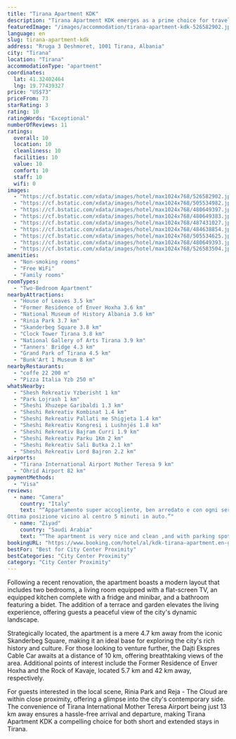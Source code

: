 ```yaml
---
title: "Tirana Apartment KDK"
description: "Tirana Apartment KDK emerges as a prime choice for travelers seeking a blend of comfort and convenience in Albania's vibrant capital."
featuredImage: "/images/accommodation/tirana-apartment-kdk-526582902.jpg"
language: en
slug: tirana-apartment-kdk
address: "Rruga 3 Deshmoret, 1001 Tirana, Albania"
city: "Tirana"
location: "Tirana"
accommodationType: "apartment"
coordinates:
  lat: 41.32402464
  lng: 19.77439327
price: "US$73"
priceFrom: 73
starRating: 3
rating: 10
ratingWords: "Exceptional"
numberOfReviews: 11
ratings:
  overall: 10
  location: 10
  cleanliness: 10
  facilities: 10
  value: 10
  comfort: 10
  staff: 10
  wifi: 0
images:
  - "https://cf.bstatic.com/xdata/images/hotel/max1024x768/526582902.jpg?k=175643c17cd19ff124857c0289320cfa4126ec423f69a958d26bdb0bba5359d5&o=&hp=1"
  - "https://cf.bstatic.com/xdata/images/hotel/max1024x768/505534982.jpg?k=24cd105e88a4e7e216fb7db413c29bea9339a4525feee9151676ce505a570f4f&o=&hp=1"
  - "https://cf.bstatic.com/xdata/images/hotel/max1024x768/480649397.jpg?k=40b57dad5a5a6220462239654a82ecfcaea009bf594d076307b7ed6ba9d41aff&o=&hp=1"
  - "https://cf.bstatic.com/xdata/images/hotel/max1024x768/480649383.jpg?k=fa94cdbf5b4d6aab97bed89fb0ab7afba0adbe05ce073a953dc071aa9e661456&o=&hp=1"
  - "https://cf.bstatic.com/xdata/images/hotel/max1024x768/487431027.jpg?k=4503e2c080c62a35d4dd63be1f1d15778bdcddb7e54be136cd1742c57ceb98ec&o=&hp=1"
  - "https://cf.bstatic.com/xdata/images/hotel/max1024x768/484638854.jpg?k=caf60de052aef1c053d8fffc95c02f6755dbbc7a71328986649fae81eeb869f0&o=&hp=1"
  - "https://cf.bstatic.com/xdata/images/hotel/max1024x768/505534625.jpg?k=b8bbda3b0288a62bf16b9ce3fd0dabcbdd70d4cf7d10f67cd1afae1c18825533&o=&hp=1"
  - "https://cf.bstatic.com/xdata/images/hotel/max1024x768/480649393.jpg?k=17898c0ce9be2a3d05846b5c3be40e131c9b86f150cad23c5dafa7470163fdff&o=&hp=1"
  - "https://cf.bstatic.com/xdata/images/hotel/max1024x768/526583504.jpg?k=e4378396ebe466177ad3a58bddd72fb95cf37da5f46163ba5fc325313b3fde0b&o=&hp=1"
amenities:
  - "Non-smoking rooms"
  - "Free WiFi"
  - "Family rooms"
roomTypes:
  - "Two-Bedroom Apartment"
nearbyAttractions:
  - "House of Leaves 3.5 km"
  - "Former Residence of Enver Hoxha 3.6 km"
  - "National Museum of History Albania 3.6 km"
  - "Rinia Park 3.7 km"
  - "Skanderbeg Square 3.8 km"
  - "Clock Tower Tirana 3.8 km"
  - "National Gallery of Arts Tirana 3.9 km"
  - "Tanners' Bridge 4.3 km"
  - "Grand Park of Tirana 4.5 km"
  - "Bunk'Art 1 Museum 8 km"
nearbyRestaurants:
  - "coffe 22 200 m"
  - "Pizza Italia Yzb 250 m"
whatsNearby:
  - "Shesh Rekreativ Yzberisht 1 km"
  - "Park Lojrash 1 km"
  - "Sheshi Xhuzepe Garibaldi 1.3 km"
  - "Sheshi Rekreativ Kombinat 1.4 km"
  - "Sheshi Rekreativ Pallati me Shigjeta 1.4 km"
  - "Sheshi Rekreativ Kongresi i Lushnjës 1.8 km"
  - "Sheshi Rekreativ Bajram Curri 1.9 km"
  - "Sheshi Rekreativ Parku 1Km 2 km"
  - "Sheshi Rekreativ Sali Butka 2.1 km"
  - "Sheshi Rekreativ Lord Bajron 2.2 km"
airports:
  - "Tirana International Airport Mother Teresa 9 km"
  - "Ohrid Airport 82 km"
paymentMethods:
  - "Visa"
reviews:
  - name: "Camera"
    country: "Italy"
    text: "“Appartamento super accogliente, ben arredato e con ogni servizio a disposizione...
Ottima posizione vicino al centro 5 minuti in auto.”"
  - name: "Ziyad"
    country: "Saudi Arabia"
    text: "“The apartment is very nice and clean ,and with parking spot. Also has a good location in the city. Finally, The owner of the place great and helpful, he would give tips and recommendations for place in the city, if I come again to Tirana I would...”"
bookingURL: "https://www.booking.com/hotel/al/kdk-tirana-apartment.en-gb.html?aid=8035640"
bestFor: "Best for City Center Proximity"
bestCategories: "City Center Proximity"
category: "City Center Proximity"
---
```


Following a recent renovation, the apartment boasts a modern layout that includes two bedrooms, a living room equipped with a flat-screen TV, an equipped kitchen complete with a fridge and minibar, and a bathroom featuring a bidet. The addition of a terrace and garden elevates the living experience, offering guests a peaceful view of the city's dynamic landscape.

Strategically located, the apartment is a mere 4.7 km away from the iconic Skanderbeg Square, making it an ideal base for exploring the city's rich history and culture. For those looking to venture further, the Dajti Ekspres Cable Car awaits at a distance of 10 km, offering breathtaking views of the area. Additional points of interest include the Former Residence of Enver Hoxha and the Rock of Kavaje, located 5.7 km and 42 km away, respectively.

For guests interested in the local scene, Rinia Park and Reja - The Cloud are within close proximity, offering a glimpse into the city's contemporary side. The convenience of Tirana International Mother Teresa Airport being just 13 km away ensures a hassle-free arrival and departure, making Tirana Apartment KDK a compelling choice for both short and extended stays in Tirana.